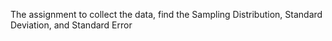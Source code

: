 The assignment to collect the data, find the Sampling Distribution, Standard Deviation, and Standard Error
